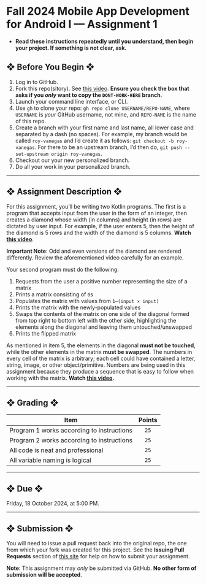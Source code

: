 # Fall 2024 Mobile App Development for Android I — Assignment 1

* **Read these instructions repeatedly until you understand, then begin your project. If something is not clear, ask.**

## ❖ Before You Begin ❖

1. Log in to GitHub.
2. Fork this repo(sitory). See [this video](http://code-warrior.github.io/tutorials/git/github/forking-and-cloning-at-the-github-web-site/). **Ensure you check the box that asks if you *only* want to copy the `DONT-WORK-HERE` branch**.
3. Launch your command line interface, or CLI.
4. Use `gh` to clone your repo: `gh repo clone USERNAME/REPO-NAME`, where `USERNAME` is *your* GitHub username, not mine, and `REPO-NAME` is the name of this repo.
5. Create a branch with your first name and last name, all lower case and separated by a dash (no spaces). For example, my branch would be called `roy-vanegas` and I’d create it as follows: `git checkout -b roy-vanegas`. For there to be an upstream branch, I’d then do, `git push --set-upstream origin roy-vanegas`.
6. Checkout our your new personalized branch.
7. Do all your work in your personalized branch.

---

## ❖ Assignment Description ❖

For this assignment, you’ll be writing two Kotlin programs. The first is a program that accepts input from the user in the form of an integer, then creates a diamond whose width (in columns) and height (in rows) are dictated by user input. For example, if the user enters 5, then the height of the diamond is 5 rows and the width of the diamond is 5 columns. **Watch [this video](http://vanegas.cs.hartford.edu/uploads/videos/diamond-program-in-java.mp4)**.

**Important Note**: Odd and even versions of the diamond are rendered differently. Review the aforementioned video carefully for an example.

Your second program must do the following:

1. Requests from the user a positive number representing the size of a matrix
2. Prints a matrix consisting of `0`s
3. Populates the matrix with values from `1–(input × input)`
4. Prints the matrix with the newly-populated values
5. Swaps the contents of the matrix on one side of the diagonal formed from top right to bottom left with the other side, highlighting the elements along the diagonal and leaving them untouched/unswapped
6. Prints the flipped matrix

As mentioned in item 5, the elements in the diagonal **must not be touched**, while the other elements in the matrix **must be swapped**. The numbers in every cell of the matrix is arbitrary; each cell could have contained a letter, string, image, or other object/primitive. Numbers are being used in this assignment because they produce a sequence that is easy to follow when working with the matrix. **Watch [this video](http://vanegas.cs.hartford.edu/uploads/videos/matrix-flip-along-diagonal--java.mp4).**

---

## ❖ Grading ❖

| Item                                                                        | Points  |
|-----------------------------------------------------------------------------|:-------:|
| Program 1 works according to instructions                                   | `25`    |
| Program 2 works according to instructions                                   | `25`    |
| All code is neat and professional                                           | `25`    |
| All variable naming is logical                                              | `25`    |

---

## ❖ Due ❖

Friday, 18 October 2024, at 5:00 PM.

---

## ❖ Submission ❖

You will need to issue a pull request back into the original repo, the one from which your fork was created for this project. See the **Issuing Pull Requests** section of [this site](http://code-warrior.github.io/tutorials/git/github/index.html) for help on how to submit your assignment.

**Note**: This assignment may _only_ be submitted via GitHub. **No other form of submission will be accepted**.
